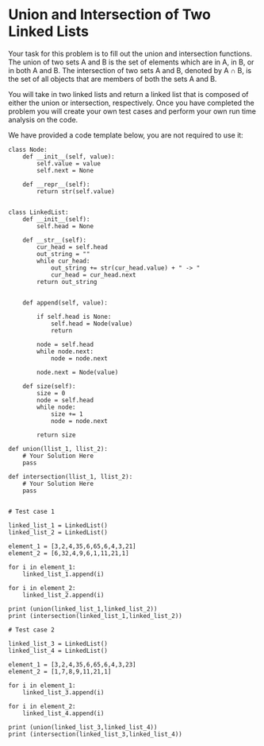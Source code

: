 Union and Intersection of Two Linked Lists
==========================================

Your task for this problem is to fill out the union and intersection functions. The union of two sets A and B is the set of elements which are in A, in B, or in both A and B. The intersection of two sets A and B, denoted by A ∩ B, is the set of all objects that are members of both the sets A and B.

You will take in two linked lists and return a linked list that is composed of either the union or intersection, respectively. Once you have completed the problem you will create your own test cases and perform your own run time analysis on the code.

We have provided a code template below, you are not required to use it:

    class Node:
        def __init__(self, value):
            self.value = value
            self.next = None
    
        def __repr__(self):
            return str(self.value)
    
    
    class LinkedList:
        def __init__(self):
            self.head = None
    
        def __str__(self):
            cur_head = self.head
            out_string = ""
            while cur_head:
                out_string += str(cur_head.value) + " -> "
                cur_head = cur_head.next
            return out_string
    
    
        def append(self, value):
    
            if self.head is None:
                self.head = Node(value)
                return
    
            node = self.head
            while node.next:
                node = node.next
    
            node.next = Node(value)
    
        def size(self):
            size = 0
            node = self.head
            while node:
                size += 1
                node = node.next
    
            return size
    
    def union(llist_1, llist_2):
        # Your Solution Here
        pass
    
    def intersection(llist_1, llist_2):
        # Your Solution Here
        pass
    
    
    # Test case 1
    
    linked_list_1 = LinkedList()
    linked_list_2 = LinkedList()
    
    element_1 = [3,2,4,35,6,65,6,4,3,21]
    element_2 = [6,32,4,9,6,1,11,21,1]
    
    for i in element_1:
        linked_list_1.append(i)
    
    for i in element_2:
        linked_list_2.append(i)
    
    print (union(linked_list_1,linked_list_2))
    print (intersection(linked_list_1,linked_list_2))
    
    # Test case 2
    
    linked_list_3 = LinkedList()
    linked_list_4 = LinkedList()
    
    element_1 = [3,2,4,35,6,65,6,4,3,23]
    element_2 = [1,7,8,9,11,21,1]
    
    for i in element_1:
        linked_list_3.append(i)
    
    for i in element_2:
        linked_list_4.append(i)
    
    print (union(linked_list_3,linked_list_4))
    print (intersection(linked_list_3,linked_list_4))

